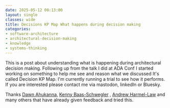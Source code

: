 ```yaml
---
date: 2025-05-12 00:13:00
layout: single
classes: wide
title: Decisions KP Map What happens during decision making
categories:
- software-architecture
- architectural-decision-making
- knowledge
- systems-thinking
---
```


This is a post about understanding what is happening during architectural decision making. 
Following up from the talk I did at ADA Conf I started working on something to help me see and reason what we discussed
It's called Decision KP Map. 
I'm currently running a trial to see how it performs. If you are interested please contact me via mastodon, linkedIn or Bluesky.


Thanks [Dawn Ahukanna](https://mastodon.social/@dahukanna), [Kenny Baas-Schwegler](https://weave-it.org/) , [Andrew Harmel-Law](https://andrewharmellaw.github.io/) and many others that have already given feedback and tried this.
